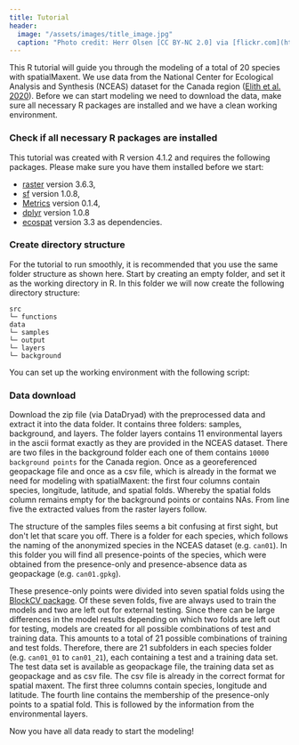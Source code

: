 ```yaml
---
title: Tutorial
header:
  image: "/assets/images/title_image.jpg"
  caption: "Photo credit: Herr Olsen [CC BY-NC 2.0] via [flickr.com](https://www.flickr.com/photos/herrolsen/26966727587/)"
---
```


This R tutorial will guide you through the modeling of a total of 20 species with spatialMaxent. We use data from the National Center for Ecological Analysis and Synthesis (NCEAS) dataset for the Canada region ([Elith et al. 2020]( https://doi.org/10.17161/bi.v15i2.13384)).  Before we can start modeling we need to download the data, make sure all necessary R packages are installed and we have a clean working environment.
###	Check if all necessary R packages are installed
This tutorial was created with R version 4.1.2 and requires the following packages. Please make sure you have them installed before we start:
* [raster]( https://cran.r-project.org/web/packages/raster/index.html) version 3.6.3,
* [sf]( https://cran.r-project.org/web/packages/sf/index.html) version 1.0.8,
* [Metrics]( https://cran.r-project.org/web/packages/Metrics/index.html) version 0.1.4, 
* [dplyr]( https://cran.r-project.org/web/packages/dplyr/index.html) version 1.0.8
* [ecospat]( https://cran.r-project.org/web/packages/ecospat/index.html) version 3.3 as dependencies.

### Create directory structure
For the tutorial to run smoothly, it is recommended that you use the same folder structure as shown here. Start by creating an empty folder, and set it as the working directory in R. In this folder we will now create the following directory structure:
```
src
└─ functions
data
└─ samples
└─ output    
└─ layers
└─ background
```
You can set up the working environment with the following script:
<script src="https://gist.github.com/Baldl/533446161f5cd9f1af3ec039936e90ca.js"></script>

### Data download 
Download the zip file (via DataDryad) with the preprocessed data and extract it into the data folder. It contains three folders: samples, background, and layers. The folder layers contains 11 environmental layers in the ascii format exactly as they are provided in the NCEAS dataset. There are two files in the background folder each one of them contains `10000 background points` for the Canada region. Once as a georeferenced geopackage file and once as a csv file, which is already in the format we need for modeling with spatialMaxent: the first four columns contain species, longitude, latitude, and spatial folds. Whereby the spatial folds column remains empty for the background points or contains NAs. From line five the extracted values from the raster layers follow. 

The structure of the samples files seems a bit confusing at first sight, but don't let that scare you off. There is a folder for each species, which follows the naming of the anonymized species in the NCEAS dataset (e.g. `can01`). In this folder you will find all presence-points of the species, which were obtained from the presence-only and presence-absence data as geopackage (e.g. `can01.gpkg`).  

These presence-only points were divided into seven spatial folds using the [BlockCV package]( https://doi.org/10.1111/2041-210X.13107). Of these seven folds, five are always used to train the models and two are left out for external testing. Since there can be large differences in the model results depending on which two folds are left out for testing, models are created for all possible combinations of test and training data. This amounts to a total of 21 possible combinations of training and test folds. Therefore, there are 21 subfolders in each species folder (e.g. `can01_01` to `can01_21`), each containing a test and a training data set. The test data set is available as geopackage file, the training data set as geopackage and as csv file. The csv file is already in the correct format for spatial maxent. The first three columns contain species, longitude and latitude. The fourth line contains the membership of the presence-only points to a spatial fold. This is followed by the information from the environmental layers.




Now you have all data ready to start the modeling!
